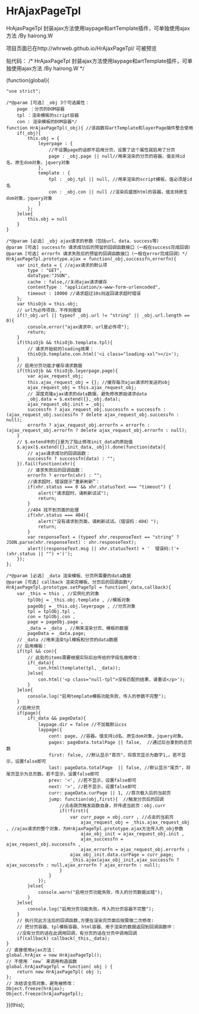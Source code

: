 # HrAjaxPageTpl
HrAjaxPageTpl 封装ajax方法使用laypage和artTemplate插件，可单独使用ajax方法 /By hairong.W

项目页面已在http://whrweb.github.io/HrAjaxPageTpl/   可被预览

贴代码：
/* HrAjaxPageTpl 封装ajax方法使用laypage和artTemplate插件，可单独使用ajax方法 /By hairong.W */

(function(global){

	"use strict";

	/*@param [可选] _obj 3个可选属性：
		page ：分页的DOM容器
		tpl ：渲染模板的script容器
		con : 渲染模板的DOM容器*/
	function HrAjaxPageTpl(_obj){ //该函数将artTemplate和layerPage插件整合使用
	    if(_obj){
	    	this.obj = {
	    	    leyerpage : {
	    	        //不设置page的话即不启用分页，设置了这个属性就启用了分页
	    	        page : _obj.page || null//用来渲染的分页的容器，值支持id名、原生dom对象，jquery对象
	    	    },
	    	    template : {
	    	        tpl : _obj.tpl || null, //用来渲染的script模板，值必须是id名
	    	        con : _obj.con || null //渲染后盛放html的容器，值支持原生dom对象，jquery对象
	    	    }
	    	};
	    }else{
	    	this.obj = null
	    }
	}

	/*@param [必选] _obj ajax请求的参数（包括url、data、success等）
	@param [可选] successfn 请求成功后的预留的回调函数接口（一般在success完成回调）
	@param [可选] errorfn 请求失败后的预留的回调函数接口（一般在error完成回调）*/
	HrAjaxPageTpl.prototype.ajax = function(_obj,successfn,errorfn){
	    var init_data = { //ajax请求的默认项
	        type : "GET",
	        dataType:"JSON",
	        cache : false,//关闭ajax请求缓存
	        contentType : "application/x-www-form-urlencoded",
	        timeout : 10000 //请求超过10s则返回请求超时错误
	    };
	    var thisOjb = this.obj;
	    // url为必传项目，不传则报错
	    if(!_obj.url || typeof _obj.url != "string" || _obj.url.length == 0){
	        console.error("ajax请求中，url是必传项");
	        return;
	    }
	    if(thisOjb && thisOjb.template.tpl){
	    	// 请求开始前的loading效果：
	    	thisOjb.template.con.html('<i class="loading-xxl"></i>');
	    }
	    // 启用分页功能才缓存请求数据
	    if(thisOjb && thisOjb.leyerpage.page){
	    	var ajax_request_obj;
	    	this.ajax_request_obj = {}; //缓存每次ajax请求时发送的obj
	    	ajax_request_obj = this.ajax_request_obj;
	        // 深度克隆ajax请求的data数据，避免修改原始请求data
	        _obj.data = $.extend({},_obj.data);
	        ajax_request_obj.init = _obj;
	        successfn ? ajax_request_obj.successfn = successfn : (ajax_request_obj.successfn ? delete ajax_request_obj.successfn : null);
	        errorfn ? ajax_request_obj.errorfn = errorfn : (ajax_request_obj.errorfn ? delete ajax_request_obj.errorfn : null);
	    }
	    // $.extend中的{}是为了阻止修改init_data的原始值
	    $.ajax($.extend({},init_data,_obj)).done(function(data){
	        // ajax请求成功的回调函数：
	        successfn ? successfn(data) : "";
	    }).fail(function(xhr){
	        // 请求失败后的回调函数：
	        errorfn ? errorfn(xhr) : "";
	        //请求超时，错误提示“重新刷新”：
	        if(xhr.status === 0 && xhr.statusText === "timeout") {
	        	alert("请求超时，请刷新试试");
	        	return;
	        }
	        //404 找不到页面的处理
	        if(xhr.status === 404){
	        	alert("没有请求到页面，请刷新试试。（错误妈：404）");
	        	return;
	        }
	        var responseText = (typeof xhr.responseText == "string" ? JSON.parse(xhr.responseText) : xhr.responseText);
        	alert((responseText.msg || xhr.statusText) + '  错误码:('+ (xhr.status || "") +')');
	    });
	};

	/*@param [必选] _data 渲染模板、分页所需要的data数据
	@param [可选] callback 渲染完模板、分页后的回调函数*/
	HrAjaxPageTpl.prototype.setPageTpl = function(_data,callback){
	    var _this = this , //实例化的对象
	    	tplObj = _this.obj.template , //模板对象
	    	pageObj = _this.obj.leyerpage , //分页对象
	    	tpl = tplObj.tpl ,
	    	con = tplObj.con ,
	    	page = pageObj.page ,
	    	_data = _data , //用来渲染分页、模板的数据
	    	pageData = _data.page;
	    // _data //用来渲染tpl模板和分页的data数据
	    // 启用模板：
	    if(tpl && con){
	        // 此处的items需要根据实际后台传给的字段名做修改：
	        if(_data){
	            con.html(template(tpl, _data));
	        }else{
	            con.html('<p class="null-tpl">没有匹配的结果，请重试</p>');
	        }
	    }else{
	        console.log("启用template模板功能失败，传入的参数不完整");
	    }
	    //启用分页
	    if(page){
	    	if(_data && pageData){
		        laypage.dir = false //不加载默认css
		        laypage({
		            cont: page, //容器。值支持id名、原生dom对象，jquery对象。
		            pages: pageData.totalPage || false,  //通过后台拿到的总页数
		            first: false, //默认显示"首页"，将首页显示为数字1,。若不显示，设置false即可
		            last: pageData.totalPage  || false, //默认显示"尾页"，将尾页显示为总页数。若不显示，设置false即可
		            prev: '<', //若不显示，设置false即可
		            next: '>', //若不显示，设置false即可
		            curr: pageData.curPage || 1, //首次载入后的当前页
		            jump: function(obj,first){  //触发分页后的回调
		                //点击跳页触发函数自身，并传递当前页：obj.curr
		                if(!first){
		                	var curr_page = obj.curr , //点击的当前页
		                		ajax_request_obj = _this.ajax_request_obj , //ajax请求的整个对象，为HrAjaxPageTpl.prototype.ajax方法传入的_obj参数
		                		ajax_obj_init = ajax_request_obj.init ,
		                		ajax_successfn = ajax_request_obj.successfn ,
		                		ajax_errorfn = ajax_request_obj.errorfn ;
		                    ajax_obj_init.data.curPage = curr_page;
		                    _this.ajax(ajax_obj_init,ajax_successfn ? ajax_successfn : null,ajax_errorfn ? ajax_errorfn : null);
		                }
		            }
		        });
		    }else{
		    	console.warn("启用分页功能失败，传入的分页数据出错");
		    }
	    }else{
	        console.log("启用分页功能失败，传入的分页容器不完整");
	    }
	    // 执行完此方法后的回调函数,方便在渲染完页面后按需做二次修改:
	    // 把分页容器、tpl模板容器、html容器、用于渲染的数据返回到回调函数中：
	    //没有分页的话在此调用回调，有分页的话在分页中调用回调
	    if(callback) callback(_this,_data); 
	}
	// 直接使用ajax方法：
	global.hrAjax = new HrAjaxPageTpl();
	// 不使用 `new` 来调用构造函数
    global.hrAjaxPageTpl = function( obj ) {
        return new HrAjaxPageTpl( obj );
    };
    // 冻结该全局对象，避免被修改：
    Object.freeze(hrAjax);
    Object.freeze(hrAjaxPageTpl);

})(this);

